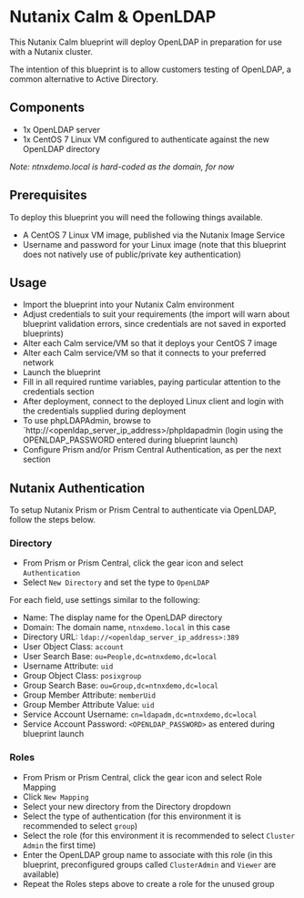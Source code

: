# Nutanix Calm & OpenLDAP

This Nutanix Calm blueprint will deploy OpenLDAP in preparation for use with a Nutanix cluster.

The intention of this blueprint is to allow customers testing of OpenLDAP, a common alternative to Active Directory.

## Components

- 1x OpenLDAP server
- 1x CentOS 7 Linux VM configured to authenticate against the new OpenLDAP directory

*Note: ntnxdemo.local is hard-coded as the domain, for now*

## Prerequisites

To deploy this blueprint you will need the following things available.

- A CentOS 7 Linux VM image, published via the Nutanix Image Service
- Username and password for your Linux image (note that this blueprint does not natively use of public/private key authentication)

## Usage

- Import the blueprint into your Nutanix Calm environment
- Adjust credentials to suit your requirements (the import will warn about blueprint validation errors, since credentials are not saved in exported blueprints)
- Alter each Calm service/VM so that it deploys your CentOS 7 image
- Alter each Calm service/VM so that it connects to your preferred network
- Launch the blueprint
- Fill in all required runtime variables, paying particular attention to the credentials section
- After deployment, connect to the deployed Linux client and login with the credentials supplied during deployment
- To use phpLDAPAdmin, browse to `http://<openldap_server_ip_address>/phpldapadmin (login using the OPENLDAP_PASSWORD entered during blueprint launch)
- Configure Prism and/or Prism Central Authentication, as per the next section

## Nutanix Authentication

To setup Nutanix Prism or Prism Central to authenticate via OpenLDAP, follow the steps below.

### Directory

- From Prism or Prism Central, click the gear icon and select `Authentication`
- Select `New Directory` and set the type to `OpenLDAP`

For each field, use settings similar to the following:

- Name: The display name for the OpenLDAP directory
- Domain: The domain name, `ntnxdemo.local` in this case
- Directory URL: `ldap://<openldap_server_ip_address>:389`
- User Object Class: `account`
- User Search Base: `ou=People,dc=ntnxdemo,dc=local`
- Username Attribute: `uid`
- Group Object Class: `posixgroup`
- Group Search Base: `ou=Group,dc=ntnxdemo,dc=local`
- Group Member Attribute: `memberUid`
- Group Member Attribute Value: `uid`
- Service Account Username: `cn=ldapadm,dc=ntnxdemo,dc=local`
- Service Account Password: `<OPENLDAP_PASSWORD>` as entered during blueprint launch

### Roles

- From Prism or Prism Central, click the gear icon and select Role Mapping
- Click `New Mapping`
- Select your new directory from the Directory dropdown
- Select the type of authentication (for this environment it is recommended to select `group`)
- Select the role (for this environment it is recommended to select `Cluster Admin` the first time)
- Enter the OpenLDAP group name to associate with this role (in this blueprint, preconfigured groups called `ClusterAdmin` and `Viewer` are available)
- Repeat the Roles steps above to create a role for the unused group
